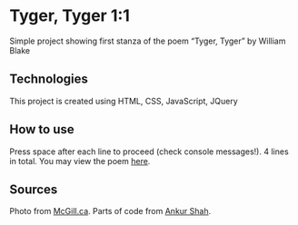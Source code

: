 # Tyger, Tyger 1:1

Simple project showing first stanza of the poem “Tyger, Tyger” by William Blake

## Technologies
This project is created using HTML, CSS, JavaScript, JQuery

## How to use
Press space after each line to proceed (check console messages!). 4 lines in total. You may view the poem [here](https://www.poetryfoundation.org/poems/43687/the-tyger). 

## Sources
Photo from [McGill.ca](https://www.mcgill.ca/oss/article/did-you-know/trees-avoid-touching-each-other-due-crown-shyness-results-are-beautiful-webs-leaves). 
Parts of code from [Ankur Shah](https://codepen.io/devAnkur/pen/zoJzdw).

